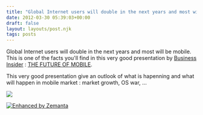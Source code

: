 ```yaml
---
title: "Global Internet users will double in the next years and most will be mobile."
date: 2012-03-30 05:39:03+00:00
draft: false
layout: layouts/post.njk
tags: posts
---
```


Global Internet users will double in the next years and most will be mobile.
This is one of the facts you'll find in this very good presentation by [Business Insider](http://www.businessinsider.com) : [THE FUTURE OF MOBILE](http://www.businessinsider.com/the-future-of-mobile-deck-2012-3).

This very good presentation give an outlook of what is hapenning and what will happen in mobile market : market growth, OS war, ...



[![](http://laurentmaumet.com/english/wp-content/uploads/2012/03/connected-devices-growth1.jpg)
](http://laurentmaumet.com/english/wp-content/uploads/2012/03/connected-devices-growth1.jpg)




[![Enhanced by Zemanta](http://img.zemanta.com/zemified_a.png?x-id=247a3c9e-1704-4366-aa2b-13bd0a016a63)
](http://www.zemanta.com/)
